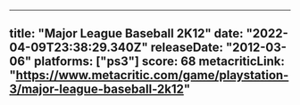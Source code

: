 
---
title: "Major League Baseball 2K12"
date: "2022-04-09T23:38:29.340Z"
releaseDate: "2012-03-06"
platforms: ["ps3"]
score: 68
metacriticLink: "https://www.metacritic.com/game/playstation-3/major-league-baseball-2k12"
---
